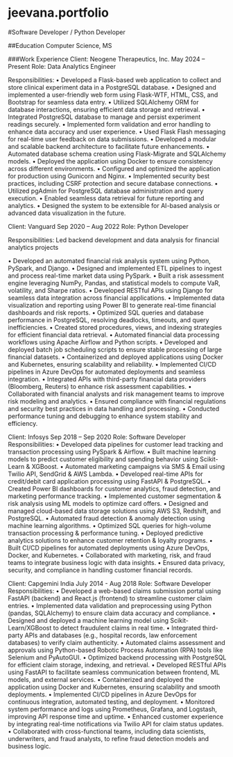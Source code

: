 # jeevana.portfolio
#Software Developer / Python Developer

##Education
Computer Science, MS

###Work Experience
Client:	Neogene Therapeutics, Inc.	                                                                                  May 2024 – Present
Role:     Data Analytics Engineer

Responsibilities:
•	Developed a Flask-based web application to collect and store clinical experiment data in a PostgreSQL database.
•	Designed and implemented a user-friendly web form using Flask-WTF, HTML, CSS, and Bootstrap for seamless data entry.
•	Utilized SQLAlchemy ORM for database interactions, ensuring efficient data storage and retrieval.
•	Integrated PostgreSQL database to manage and persist experiment readings securely.
•	Implemented form validation and error handling to enhance data accuracy and user experience.
•	Used Flask Flash messaging for real-time user feedback on data submissions.
•	Developed a modular and scalable backend architecture to facilitate future enhancements.
•	Automated database schema creation using Flask-Migrate and SQLAlchemy models.
•	Deployed the application using Docker to ensure consistency across different environments.
•	Configured and optimized the application for production using Gunicorn and Nginx.
•	Implemented security best practices, including CSRF protection and secure database connections.
•	Utilized pgAdmin for PostgreSQL database administration and query execution.
•	Enabled seamless data retrieval for future reporting and analytics.
•	Designed the system to be extensible for AI-based analysis or advanced data visualization in the future.

Client: Vanguard                                                                                                     Sep 2020 – Aug 2022
Role: Python Developer

Responsibilities:
Led backend development and data analysis for financial analytics projects

•	Developed an automated financial risk analysis system using Python, PySpark, and Django.
•	Designed and implemented ETL pipelines to ingest and process real-time market data using PySpark.
•	Built a risk assessment engine leveraging NumPy, Pandas, and statistical models to compute VaR, volatility, and Sharpe ratios.
•	Developed RESTful APIs using Django for seamless data integration across financial applications.
•	Implemented data visualization and reporting using Power BI to generate real-time financial dashboards and risk reports.
•	Optimized SQL queries and database performance in PostgreSQL, resolving deadlocks, timeouts, and query inefficiencies.
•	Created stored procedures, views, and indexing strategies for efficient financial data retrieval.
•	Automated financial data processing workflows using Apache Airflow and Python scripts.
•	Developed and deployed batch job scheduling scripts to ensure stable processing of large financial datasets.
•	Containerized and deployed applications using Docker and Kubernetes, ensuring scalability and reliability.
•	Implemented CI/CD pipelines in Azure DevOps for automated deployments and seamless integration.
•	Integrated APIs with third-party financial data providers (Bloomberg, Reuters) to enhance risk assessment capabilities.
•	Collaborated with financial analysts and risk management teams to improve risk modeling and analytics.
•	Ensured compliance with financial regulations and security best practices in data handling and processing.
•	Conducted performance tuning and debugging to enhance system stability and efficiency.

Client: Infosys                                                                                                      Sep 2018 – Sep 2020
Role: Software Developer
Responsibilities:
•	Developed data pipelines for customer lead tracking and transaction processing using PySpark & Airflow.
•	Built machine learning models to predict customer eligibility and spending behavior using Scikit-Learn & XGBoost.
•	Automated marketing campaigns via SMS & Email using Twilio API, SendGrid & AWS Lambda.
•	Developed real-time APIs for credit/debit card application processing using FastAPI & PostgreSQL.
•	Created Power BI dashboards for customer analytics, fraud detection, and marketing performance tracking.
•	Implemented customer segmentation & risk analysis using ML models to optimize card offers.
•	Designed and managed cloud-based data storage solutions using AWS S3, Redshift, and PostgreSQL.
•	Automated fraud detection & anomaly detection using machine learning algorithms.
•	Optimized SQL queries for high-volume transaction processing & performance tuning.
•	Deployed predictive analytics solutions to enhance customer retention & loyalty programs.
•	Built CI/CD pipelines for automated deployments using Azure DevOps, Docker, and Kubernetes.
•	Collaborated with marketing, risk, and fraud teams to integrate business logic with data insights.
•	Ensured data privacy, security, and compliance in handling customer financial records.
                                                                                                      
Client: Capgemini India                                                                                            July 2014 - Aug 2018  Role:    Software Developer
Responsibilities:
•	Developed a web-based claims submission portal using FastAPI (backend) and React.js (frontend) to streamline customer claim entries.
•	Implemented data validation and preprocessing using Python (pandas, SQLAlchemy) to ensure claim data accuracy and compliance.
•	Designed and deployed a machine learning model using Scikit-Learn/XGBoost to detect fraudulent claims in real time.
•	Integrated third-party APIs and databases (e.g., hospital records, law enforcement databases) to verify claim authenticity.
•	Automated claims assessment and approvals using Python-based Robotic Process Automation (RPA) tools like Selenium and PyAutoGUI.
•	Optimized backend processing with PostgreSQL for efficient claim storage, indexing, and retrieval.
•	Developed RESTful APIs using FastAPI to facilitate seamless communication between frontend, ML models, and external services.
•	Containerized and deployed the application using Docker and Kubernetes, ensuring scalability and smooth deployments.
•	Implemented CI/CD pipelines in Azure DevOps for continuous integration, automated testing, and deployment.
•	Monitored system performance and logs using Prometheus, Grafana, and Logstash, improving API response time and uptime.
•	Enhanced customer experience by integrating real-time notifications via Twilio API for claim status updates.
•	Collaborated with cross-functional teams, including data scientists, underwriters, and fraud analysts, to refine fraud detection models and business logic.
